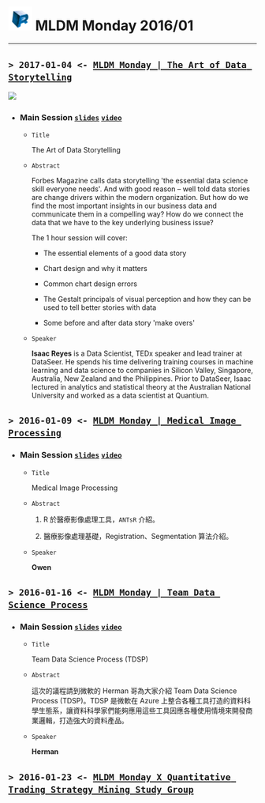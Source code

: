 # <img src="../../../images/R_logo.png" width="48"> MLDM Monday 2016/01
---

## `> 2017-01-04 <- `[`MLDM Monday | The Art of Data Storytellin­g`](https://www.meetup.com/Taiwan-R/events/236542797/)

![](https://a248.e.akamai.net/secure.meetupstatic.com/photos/event/6/1/3/9/600_457164889.jpeg)

  - ### Main Session [`slides`](The_Art_of_Data_Storytellling-DataSeer-Isaac_Reyes-Taipei.pdf) [`video`](https://www.youtube.com/watch?v=X5Hffj3IxVA)

    - `Title`

      The Art of Data Storytelling

    - `Abstract`

      Forbes Magazine calls data storytelling 'the essential data science skill everyone needs'. And with good reason – well told data stories are change drivers within the modern organization. But how do we find the most important insights in our business data and communicate them in a compelling way? How do we connect the data that we have to the key underlying business issue?

      The 1 hour session will cover:

      * The essential elements of a good data story

      * Chart design and why it matters

      * Common chart design errors

      * The Gestalt principals of visual perception and how they can be used to tell better stories with data

      * Some before and after data story 'make overs'

    - `Speaker`

      **Isaac Reyes** is a Data Scientist, TEDx speaker and lead trainer at DataSeer. He spends his time delivering training courses in machine learning and data science to companies in Silicon Valley, Singapore, Australia, New Zealand and the Philippines. Prior to DataSeer, Isaac lectured in analytics and statistical theory at the Australian National University and worked as a data scientist at Quantium.

## `> 2016-01-09 <- `[`MLDM Monday | Medical Image Processing`](https://www.meetup.com/Taiwan-R/events/236275843/)

  - ### Main Session [`slides`](20170109_Medical-Image-Processing-by-ANTsR.pdf) [`video`]()

    - `Title`

      Medical Image Processing

    - `Abstract`

      1. R 於醫療影像處理工具，`ANTsR` 介紹。

      2. 醫療影像處理基礎，Registration、Segmentation 算法介紹。

    - `Speaker`

      **Owen**

## `> 2016-01-16 <- `[`MLDM Monday | Team Data Science Process`](https://www.meetup.com/Taiwan-R/events/236814528/)

  - ### Main Session [`slides`]() [`video`]()

    - `Title`

      Team Data Science Process (TDSP)

    - `Abstract`

      這次的議程請到微軟的 Herman 哥為大家介紹 Team Data Science Process (TDSP)。TDSP 是微軟在 Azure 上整合各種工具打造的資料科學生態系，讓資料科學家們能夠應用這些工具因應各種使用情境來開發商業邏輯，打造強大的資料產品。

    - `Speaker`

      **Herman**

## `> 2016-01-23 <- `[`MLDM Monday X Quantitativ­e Trading Strategy Mining Study Group`](https://www.meetup.com/Taiwan-R/events/234986443/)
